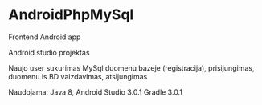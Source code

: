 # AndroidPhpMySql
Frontend Android app

Android studio projektas

Naujo user sukurimas MySql duomenu bazeje (registracija), prisijungimas, duomenu is BD vaizdavimas, atsijungimas 

Naudojama:
Java 8,
Android Studio 3.0.1
Gradle 3.0.1

